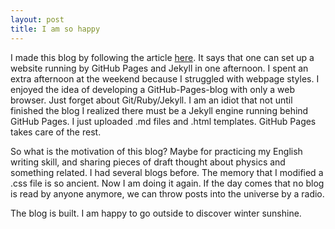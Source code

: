 ```yaml
---
layout: post
title: I am so happy
---
```

I made this blog by following the article [here](http://jmcglone.com/guides/github-pages/). It says that one can set up a website running by GitHub Pages and Jekyll in one afternoon. I spent an extra afternoon at the weekend because I struggled with webpage styles. I enjoyed the idea of developing a GitHub-Pages-blog with only a web browser. Just forget about Git/Ruby/Jekyll. I am an idiot that not until finished the blog I realized there must be a Jekyll engine running behind GitHub Pages. I just uploaded .md files and .html templates. GitHub Pages takes care of the rest.

So what is the motivation of this blog? Maybe for practicing my English writing skill, and sharing pieces of draft thought about physics and something related. I had several blogs before. The memory that I modified a .css file is so ancient. Now I am doing it again. If the day comes that no blog is read by anyone anymore, we can throw posts into the universe by a radio.

The blog is built. I am happy to go outside to discover winter sunshine.
